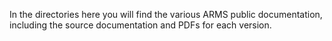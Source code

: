 In the directories here you will find the various ARMS public documentation, including the source documentation and PDFs for each version.<br>
